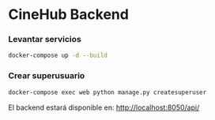 # CineHub Backend

### Levantar servicios
```bash
docker-compose up -d --build
```

### Crear superusuario
```bash
docker-compose exec web python manage.py createsuperuser
```

El backend estará disponible en: [http://localhost:8050/api/](http://localhost:8050/api/)
